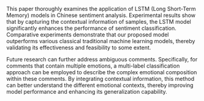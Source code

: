
This paper thoroughly examines the application of LSTM (Long Short-Term Memory) models in Chinese sentiment analysis. Experimental results show that by capturing the contextual information of samples, the LSTM model significantly enhances the performance of sentiment classification. Comparative experiments demonstrate that our proposed model outperforms various classical traditional machine learning models, thereby validating its effectiveness and feasibility to some extent.

Future research can further address ambiguous comments. Specifically, for comments that contain multiple emotions, a multi-label classification approach can be employed to describe the complex emotional composition within these comments. By integrating contextual information, this method can better understand the different emotional contexts, thereby improving model performance and enhancing its generalization capability.
